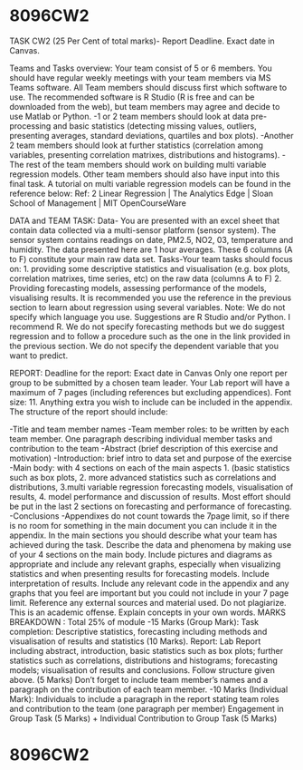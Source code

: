 # 8096CW2
TASK CW2 (25 Per Cent of total marks)- Report Deadline. Exact date in Canvas. 

Teams and Tasks overview:
Your team consist of 5 or 6 members. You should have regular weekly meetings with your team members via MS Teams software.
All Team members should discuss first which software to use. The recommended software is R Studio (R is free and can be downloaded from the web), but team members may agree and decide to use Matlab or Python.
-1 or 2 team members should look at data pre-processing and basic statistics (detecting missing values, outliers, presenting averages, standard deviations, quartiles and box plots). 
-Another 2 team members should look at further statistics (correlation among variables, presenting correlation matrixes, distributions and histograms). 
-The rest of the team members should work on building multi variable regression models. Other team members should also have input into this final task. A tutorial on multi variable regression models can be found in the reference below:
Ref: 2 Linear Regression | The Analytics Edge | Sloan School of Management | MIT OpenCourseWare

DATA and TEAM TASK:
Data- You are presented with an excel sheet that contain data collected via a multi-sensor platform (sensor system). The sensor system contains readings on date, PM2.5, NO2, 03, temperature and humidity. The data presented here are 1 hour averages. These 6 columns (A to F) constitute your main raw data set. 
Tasks-Your team tasks should focus on: 1. providing some descriptive statistics and visualisation (e.g. box plots, correlation matrixes, time series, etc) on the raw data (columns A to F) 2. Providing forecasting models, assessing performance of the models, visualising results. It is recommended you use the reference in the previous section to learn about regression using several variables.
Note: We do not specify which language you use. Suggestions are R Studio and/or Python.  I recommend R. We do not specify forecasting methods but we do suggest regression and to follow a procedure such as the one in the link provided in the previous section. We do not specify the dependent variable that you want to predict.

REPORT: Deadline for the report: Exact date in Canvas 
Only one report per group to be submitted by a chosen team leader.
Your Lab report will have a maximum of 7 pages (including references but excluding appendices). Font size: 11. Anything extra you wish to include can be included in the appendix.
The structure of the report should include: 


-Title and team member names
-Team member roles: to be written by each team member. One paragraph describing individual member tasks and contribution to the team 
-Abstract (brief description of this exercise and motivation)
-Introduction: brief intro to data set and purpose of the exercise
-Main body: with 4 sections on each of the main aspects 1. (basic statistics such as box plots, 2. more advanced statistics such as correlations and distributions, 3.multi variable regression forecasting models, visualisation of results, 4. model performance and discussion of results. Most effort should be put in the last 2 sections on forecasting and performance of forecasting.
-Conclusions 
-Appendixes do not count towards the 7page limit, so if there is no room for something in the main document you can include it in the appendix.
In the main sections you should describe what your team has achieved during the task. Describe the data and phenomena by making use of your 4 sections on the main body. Include pictures and diagrams as appropriate and include any relevant graphs, especially when visualizing statistics and when presenting results for forecasting models. Include interpretation of results. Include any relevant code in the appendix and any graphs that you feel are important but you could not include in your 7 page limit.  Reference any external sources and material used. Do not plagiarize. This is an academic offense. Explain concepts in your own words.
MARKS BREAKDOWN : Total 25% of module
-15 Marks (Group Mark): 
Task completion: Descriptive statistics, forecasting including methods and visualisation of results and statistics (10 Marks).
Report: Lab Report including abstract, introduction, basic statistics such as box plots; further statistics such as correlations, distributions and histograms; forecasting models; visualisation of results and conclusions. Follow structure given above. (5 Marks)
Don’t forget to include team member’s names and a paragraph on the contribution of each team member.
-10 Marks (Individual Mark):
Individuals to include a paragraph in the report stating team roles and contribution to the team (one paragraph per member)
Engagement in Group Task (5 Marks) + 
Individual Contribution to Group Task (5 Marks)

# 8096CW2
